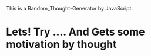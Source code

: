 This is a Random_Thought-Generator by JavaScript.

<h1> Lets! Try .... And Gets some motivation by thought </h1>
